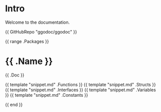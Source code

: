# Intro

Welcome to the documentation.

{{ GitHubRepo "ggodoc/ggodoc" }}

{{ range .Packages }}

# {{ .Name }}

{{ .Doc }}

{{ template "snippet.md" .Functions }}
{{ template "snippet.md" .Structs }}
{{ template "snippet.md" .Interfaces }}
{{ template "snippet.md" .Variables }}
{{ template "snippet.md" .Constants }}

{{ end }}